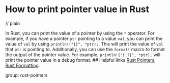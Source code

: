 # How to print pointer value in Rust
// plain

In Rust, you can print the value of a pointer by using the `*` operator. For example, if you have a pointer `ptr` pointing to a value `val`, you can print the value of `val` by using `println!("{}", *ptr);`. This will print the value of `val` that `ptr` is pointing to. Additionally, you can use the `format!` macro to format the output of the pointer value. For example, `println!("{:?}", *ptr);` will print the pointer value in a debug format. ## Helpful links [Rust Pointers](https://doc.rust-lang.org/book/ch19-01-pointers.html), [Rust Formatting](https://doc.rust-lang.org/std/fmt/index.html).

group: rust-pointers